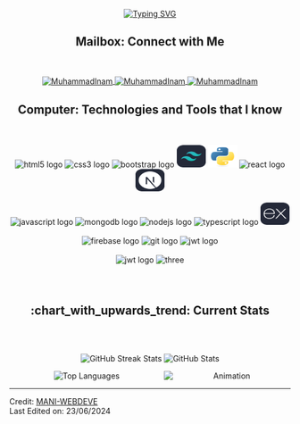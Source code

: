 <p align="center">
  <a href="https://github.com/MANI-WEBDEVE">
    <img src="https://readme-typing-svg.demolab.com? font=Fira+Code&amp;duration=6000&amp;pause=1000&amp;color=2AA889&amp;center=true&amp;vCenter=true&amp;width=435&amp;lines=Hi+There%2C+I'm+MUHAMMAD+INAM%F0%9F%91%8B;A+Self-motivated😎+Tech+Enthusiast⚡;Always+Learning+New+Technologies🌟;Love+to+Travel🚅+and+Read+Articals📰" alt="Typing SVG">        
  </a>                                                      
</p>         
                                 
<div align="center">                     
  <h2 id="mailbox-connect-with-me">Mailbox: Connect with Me<br></h2>                            
</div>           

<br>  
          
<p align="center">      
  <a href="https://dev.to/maniwebdeve" target="blank">
    <img align="center" src="https://raw.githubusercontent.com/rahuldkjain/github-profile-readme-generator/master/src/images/icons/Social/devto.svg" alt="MuhammadInam" height="40" width="40">
  </a>                              
  <a href="https://www.linkedin.com/in/muhammad-inam-6245b82a0/" target="blank">
    <img align="center" src="https://raw.githubusercontent.com/rahuldkjain/github-profile-readme-generator/master/src/images/icons/Social/linked-in-alt.svg" alt="MuhammadInam" height="40" width="40">    
  </a>
  <a href="https://x.com/InamKhan132207" target="blank"> 
  <img align="center" src="https://img.freepik.com/free-vector/new-2023-twitter-logo-x-icon-design_1017-45418.jpg?size=626&ext=jpg" alt="MuhammadInam" height="40" width="40">
</a>
</p>
<!-- https://cdn.jsdelivr.net/gh/devicons/devicon/icons/bootstrap/bootstrap-original.svg -->
<div align="center">
  <h2 id="computer-technologies-and-tools-that-i-know">Computer: Technologies and Tools that I know</h2>
  <br>
  <br>
  <img src="https://cdn.jsdelivr.net/gh/devicons/devicon/icons/html5/html5-original.svg" height="40" width="52" alt="html5 logo">
  <img src="https://cdn.jsdelivr.net/gh/devicons/devicon/icons/css3/css3-original.svg" height="40" width="52" alt="css3 logo">
  <img src="https://cdn.jsdelivr.net/gh/devicons/devicon/icons/bootstrap/bootstrap-original.svg" height="40" width="52" alt="bootstrap logo">
  <img src="https://raw.githubusercontent.com/tandpfun/skill-icons/main/icons/TailwindCSS-Dark.svg" height="40" width="52" alt="tailwindcss logo">
  <img src="https://raw.githubusercontent.com/devicons/devicon/master/icons/python/python-original.svg" height="40" width="52" alt="sass logo">
  <img src="https://cdn.jsdelivr.net/gh/devicons/devicon/icons/react/react-original.svg" height="40" width="52" alt="react logo">
  <img src="https://raw.githubusercontent.com/tandpfun/skill-icons/main/icons/NextJS-Dark.svg" height="40" width="52" alt="nextjs logo">
  <br>
  <br>
  <img src="https://cdn.jsdelivr.net/gh/devicons/devicon/icons/javascript/javascript-original.svg" height="40" width="52" alt="javascript logo">
  <img src="https://cdn.jsdelivr.net/gh/devicons/devicon/icons/mongodb/mongodb-original.svg" height="40" width="52" alt="mongodb logo">
  <img src="https://cdn.jsdelivr.net/gh/devicons/devicon/icons/nodejs/nodejs-original.svg" height="40" width="52" alt="nodejs logo">
  <img src="https://cdn.jsdelivr.net/gh/devicons/devicon/icons/typescript/typescript-original.svg" height="40" width="52" alt="typescript logo">
  <img src="https://raw.githubusercontent.com/tandpfun/skill-icons/main/icons/ExpressJS-Dark.svg" height="40" width="52" alt="express logo">
  <br>
  <br>
  <img src="https://cdn.jsdelivr.net/gh/devicons/devicon/icons/firebase/firebase-plain.svg" height="40" width="52" alt="firebase logo">
  <img src="https://cdn.jsdelivr.net/gh/devicons/devicon/icons/git/git-original.svg" height="40" width="52" alt="git logo">
  <img src="https://jwt.io/img/icon.svg" height="40" width="52" alt="jwt logo">
  <br>
  <br>
  <img src="https://cdn.worldvectorlogo.com/logos/c.svg" height="40" width="52" alt="jwt logo">
   <img src="https://camo.githubusercontent.com/eb8fe4cb55d1fcce9611e954824668d12e2b13b384943c82efb100d0717266e5/68747470733a2f2f676c6f62616c2e646973636f757273652d63646e2e636f6d2f666c65783033352f75706c6f6164732f74687265656a732f6f7074696d697a65642f32582f652f653466383664323230306432643335633330663762313439346539366239353935656263323735315f325f343936783530302e706e67" height="52" width="52" alt="three">
</div>

<h3 id=""></h3>

<br>

<div align="center">
  <h2 id="chart_with_upwards_trend-current-stats">:chart_with_upwards_trend: Current Stats</h2>
  <br>
</div>

<br>

<p align="center">
  <img width="45%" src="https://github-readme-streak-stats.herokuapp.com/?user=MANI-WEBDEVE&amp;theme=gotham&amp;show_icons=true" alt="GitHub Streak Stats">
  <img width="45%" src="https://github-readme-stats.vercel.app/api?username=MANI-WEBDEVE&amp;show_icons=true&amp;theme=gotham" alt="GitHub Stats">
</p>

<p align="center">
  <img width="45%" src="https://github-readme-stats.vercel.app/api/top-langs/?username=MANI-WEBDEVE&amp;layout=compact&amp;theme=gotham" alt="Top Languages">
  <img width="45%" align="right" src="https://github.com/Adam-pw/Adam-pw/blob/main/animation_500_kxa883sd.gif" alt="Animation">
</p>

<hr>

<p>Credit: <a href="https://github.com/MANI-WEBDEVE">MANI-WEBDEVE</a><br>Last Edited on: 23/06/2024</p>
